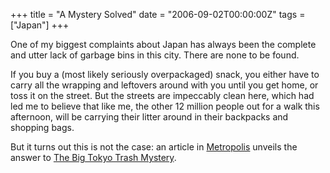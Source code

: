 +++
title = "A Mystery Solved"
date = "2006-09-02T00:00:00Z"
tags = ["Japan"]
+++

One of my biggest complaints about Japan has always been the complete and utter
lack of garbage bins in this city. There are none to be found.<!--more-->

If you buy a (most likely seriously overpackaged) snack, you either have to
carry all the wrapping and leftovers around with you until you get home, or
toss it on the street. But the streets are impeccably clean here, which had led
me to believe that like me, the other 12 million people out for a walk this
afternoon, will be carrying their litter around in their backpacks and shopping
bags.  
  
But it turns out this is not the case: an article in [Metropolis][metropolis]
unveils the answer to [The Big Tokyo Trash Mystery][trash_mystery].

[metropolis]: http://www.metropolis.co.jp/
[trash_mystery]: http://archive.metropolis.co.jp/tokyorantsravesarchive349/315/tokyorantsravesinc.htm
